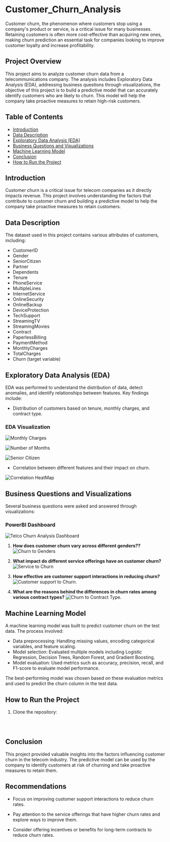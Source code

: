 # Customer_Churn_Analysis

Customer churn, the phenomenon where customers stop using a company's product or service, is a critical issue for many businesses. Retaining customers is often more cost-effective than acquiring new ones, making churn prediction an essential task for companies looking to improve customer loyalty and increase profitability.



## Project Overview

This project aims to analyze customer churn data from a telecommunications company. The analysis includes Exploratory Data Analysis (EDA), addressing business questions through visualizations, the objective of this project is to build a predictive model that can accurately identify customers who are likely to churn. This model will help the company take proactive measures to retain high-risk customers.

## Table of Contents

- [Introduction](#introduction)
- [Data Description](#data-description)
- [Exploratory Data Analysis (EDA)](#exploratory-data-analysis-eda)
- [Business Questions and Visualizations](#business-questions-and-visualizations)
- [Machine Learning Model](#machine-learning-model)
- [Conclusion](#conclusion)
- [How to Run the Project](#how-to-run-the-project)

## Introduction

Customer churn is a critical issue for telecom companies as it directly impacts revenue. This project involves understanding the factors that contribute to customer churn and building a predictive model to help the company take proactive measures to retain customers.

## Data Description

The dataset used in this project contains various attributes of customers, including:

- CustomerID
- Gender
- SeniorCitizen
- Partner
- Dependents
- Tenure
- PhoneService
- MultipleLines
- InternetService
- OnlineSecurity
- OnlineBackup
- DeviceProtection
- TechSupport
- StreamingTV
- StreamingMovies
- Contract
- PaperlessBilling
- PaymentMethod
- MonthlyCharges
- TotalCharges
- Churn (target variable)

## Exploratory Data Analysis (EDA)

EDA was performed to understand the distribution of data, detect anomalies, and identify relationships between features. Key findings include:

- Distribution of customers based on tenure, monthly charges, and contract type.
### EDA Visualization
![Monthly Charges](Visuals\EDA-monthlyCharges.png)

![Number of Months](Visuals\EDA-tenure.png)

![Senior Citizen](Visuals\EDA-senior.png)

- Correlation between different features and their impact on churn.

![Correlation HeatMap](Visuals\EDA-correlation.png)

## Business Questions and Visualizations

Several business questions were asked and answered through visualizations:

### PowerBI Dashboard 
![Telco Churn Analysis Dashboard](Visuals\Dashboard.png)

1. **How does customer churn vary across different genders??**
   ![Churn to Genders](Visuals\Churn_to_Genders.png)
   
2. **What impact do different service offerings have on customer churn?**
   ![Service to Churn](Visuals\Service_to_Churn.png)
   
3. **How effective are customer support interactions in reducing churn?**
   ![Customer support to Churn](Visuals\Customer_support_to_Churn.png).

4. **What are the reasons behind the differences in churn rates among various contract types?**
   ![Churn to Contract Type](Visuals\Churn_to_Contract_Type.png).
## Machine Learning Model

A machine learning model was built to predict customer churn on the test data. The process involved:

- Data preprocessing: Handling missing values, encoding categorical variables, and feature scaling.
- Model selection: Evaluated multiple models including Logistic Regression, Decision Trees, Random Forest, and Gradient Boosting.
- Model evaluation: Used metrics such as accuracy, precision, recall, and F1-score to evaluate model performance.

The best-performing model was chosen based on these evaluation metrics and used to predict the churn column in the test data.

## How to Run the Project

1. Clone the repository:
   ```bash
 



## Conclusion

This project provided valuable insights into the factors influencing customer churn in the telecom industry. The predictive model can be used by the company to identify customers at risk of churning and take proactive measures to retain them.

## Recommendations

- Focus on improving customer support interactions to reduce churn rates.

- Pay attention to the service offerings that have higher churn rates and explore ways to improve them.

- Consider offering incentives or benefits for long-term contracts to reduce churn rates.




 
